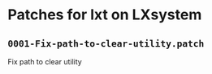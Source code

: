 # Patches for lxt on LXsystem

## `0001-Fix-path-to-clear-utility.patch`

Fix path to clear utility


